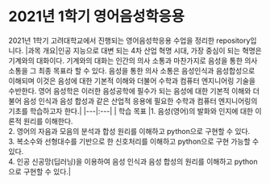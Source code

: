 # 2021년 1학기 영어음성학응용

2021년 1학기 고려대학교에서 진행되는 영어음성학응용 수업을 정리한 repository입니다. 
|과목 개요|인공 지능으로 대변 되는 4차 산업 혁명 시대, 가장 중심이 되는 혁명은 기계와의 대화이다. 기계와의 대화는 인간의 의사 소통과 마찬가지로 음성을 통한 의사 소통을 그 최종 목표라 할 수 있다. 음성을 통한 의사 소통은 음성인식과 음성합성으로 이해되며 이것은 음성에 대한 기본적 이해와 더불어 수학과 컴퓨터 엔지니어링 기술을 수반한다. 영어 음성학은 이러한 음성공학에 필수가 되는 음성에 대한 기본적 이해와 더불어 음성 인식과 음성 합성과 같은 산업적 응용에 필요한 수학과 컴퓨터 엔지니어링의 기초를 학습하고자 한다.|
|---|:---|
| 학습 목표 |1. 음성(영어)의 발화와 인지에 대한 이론적 원리를 이해한다.<br>2. 영어의 자음과 모음의 분석과 합성 원리를 이해하고 python으로 구현할 수 있다.<br>3. 복소수와 선형대수를 기반으로 한 신호처리를 이해하고 python으로 구현 가능할 수 있다.<br> 4. 인공 신공망(딥러닝)을 이용하여 음성 인식과 음성 합성의 원리를 이해하고 python으로 구현할 수 있다.| 
